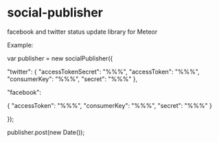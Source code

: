 # social-publisher
facebook and twitter status update library for Meteor 
 
Example:

var publisher = new socialPublisher({ 

 "twitter":
 { 
  "accessTokenSecret": "%%%",
  "accessToken": "%%%",
  "consumerKey": "%%%",
  "secret": "%%%" 
 },
 
 "facebook":
 
 {
  "accessToken": "%%%",
  "consumerKey": "%%%",
  "secret": "%%%" 
 }
 
}); 

publisher.post(new Date());

